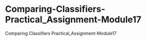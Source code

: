# Comparing-Classifiers-Practical_Assignment-Module17
Comparing Classifiers Practical_Assignment-Module17
